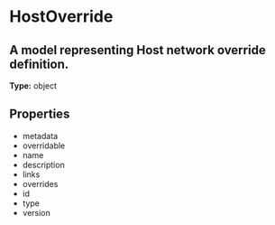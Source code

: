 # HostOverride

## A model representing Host network override definition.

**Type:** object

## Properties
* metadata
* overridable
* name
* description
* links
* overrides
* id
* type
* version
